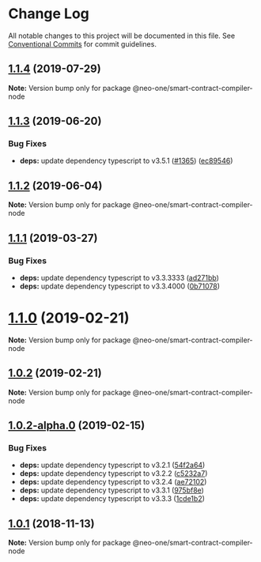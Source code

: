 # Change Log

All notable changes to this project will be documented in this file.
See [Conventional Commits](https://conventionalcommits.org) for commit guidelines.

## [1.1.4](https://github.com/neo-one-suite/neo-one/compare/@neo-one/smart-contract-compiler-node@1.1.3...@neo-one/smart-contract-compiler-node@1.1.4) (2019-07-29)

**Note:** Version bump only for package @neo-one/smart-contract-compiler-node





## [1.1.3](https://github.com/neo-one-suite/neo-one/compare/@neo-one/smart-contract-compiler-node@1.1.2...@neo-one/smart-contract-compiler-node@1.1.3) (2019-06-20)


### Bug Fixes

* **deps:** update dependency typescript to v3.5.1 ([#1365](https://github.com/neo-one-suite/neo-one/issues/1365)) ([ec89546](https://github.com/neo-one-suite/neo-one/commit/ec89546))





## [1.1.2](https://github.com/neo-one-suite/neo-one/compare/@neo-one/smart-contract-compiler-node@1.1.1...@neo-one/smart-contract-compiler-node@1.1.2) (2019-06-04)

**Note:** Version bump only for package @neo-one/smart-contract-compiler-node





## [1.1.1](https://github.com/neo-one-suite/neo-one/compare/@neo-one/smart-contract-compiler-node@1.1.0...@neo-one/smart-contract-compiler-node@1.1.1) (2019-03-27)


### Bug Fixes

* **deps:** update dependency typescript to v3.3.3333 ([ad271bb](https://github.com/neo-one-suite/neo-one/commit/ad271bb))
* **deps:** update dependency typescript to v3.3.4000 ([0b71078](https://github.com/neo-one-suite/neo-one/commit/0b71078))





# [1.1.0](https://github.com/neo-one-suite/neo-one/compare/@neo-one/smart-contract-compiler-node@1.0.2...@neo-one/smart-contract-compiler-node@1.1.0) (2019-02-21)

**Note:** Version bump only for package @neo-one/smart-contract-compiler-node





## [1.0.2](https://github.com/neo-one-suite/neo-one/compare/@neo-one/smart-contract-compiler-node@1.0.2-alpha.0...@neo-one/smart-contract-compiler-node@1.0.2) (2019-02-21)

**Note:** Version bump only for package @neo-one/smart-contract-compiler-node





## [1.0.2-alpha.0](https://github.com/neo-one-suite/neo-one/compare/@neo-one/smart-contract-compiler-node@1.0.1...@neo-one/smart-contract-compiler-node@1.0.2-alpha.0) (2019-02-15)


### Bug Fixes

* **deps:** update dependency typescript to v3.2.1 ([54f2a64](https://github.com/neo-one-suite/neo-one/commit/54f2a64))
* **deps:** update dependency typescript to v3.2.2 ([c5232a7](https://github.com/neo-one-suite/neo-one/commit/c5232a7))
* **deps:** update dependency typescript to v3.2.4 ([ae72102](https://github.com/neo-one-suite/neo-one/commit/ae72102))
* **deps:** update dependency typescript to v3.3.1 ([975bf8e](https://github.com/neo-one-suite/neo-one/commit/975bf8e))
* **deps:** update dependency typescript to v3.3.3 ([1cde1b2](https://github.com/neo-one-suite/neo-one/commit/1cde1b2))





## [1.0.1](https://github.com/neo-one-suite/neo-one/compare/@neo-one/smart-contract-compiler-node@1.0.0...@neo-one/smart-contract-compiler-node@1.0.1) (2018-11-13)

**Note:** Version bump only for package @neo-one/smart-contract-compiler-node
